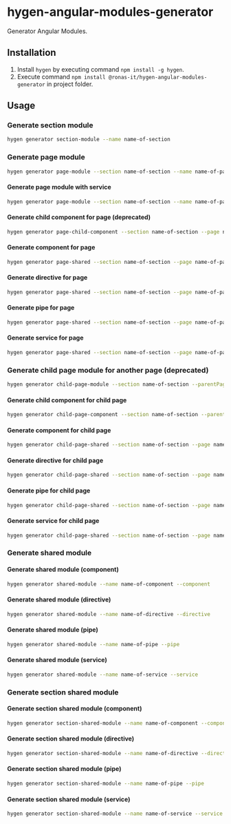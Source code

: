# hygen-angular-modules-generator

Generator Angular Modules.

## Installation

1. Install `hygen` by executing command `npm install -g hygen`.
1. Execute command `npm install @ronas-it/hygen-angular-modules-generator` in project folder.

## Usage

### Generate section module

```bash
hygen generator section-module --name name-of-section
```

### Generate page module

```bash
hygen generator page-module --section name-of-section --name name-of-page
```

#### Generate page module with service

```bash
hygen generator page-module --section name-of-section --name name-of-page --withService
```

#### Generate child component for page (deprecated)

```bash
hygen generator page-child-component --section name-of-section --page name-of-page --name name-of-component
```

#### Generate component for page

```bash
hygen generator page-shared --section name-of-section --page name-of-page --name name-of-component --component
```

#### Generate directive for page

```bash
hygen generator page-shared --section name-of-section --page name-of-page --name name-of-directive --directive
```

#### Generate pipe for page

```bash
hygen generator page-shared --section name-of-section --page name-of-page --name name-of-pipe --pipe
```

#### Generate service for page

```bash
hygen generator page-shared --section name-of-section --page name-of-page --name name-of-service --service
```

### Generate child page module for another page (deprecated)

```bash
hygen generator child-page-module --section name-of-section --parentPage name-of-page --name name-of-child-page
```

#### Generate child component for child page

```bash
hygen generator child-page-component --section name-of-section --parentPage name-of-parent-page --page name-of-child-page --name name-of-component
```

#### Generate component for child page

```bash
hygen generator child-page-shared --section name-of-section --page name-of-page --name name-of-component --component
```

#### Generate directive for child page

```bash
hygen generator child-page-shared --section name-of-section --page name-of-page --name name-of-directive --directive
```

#### Generate pipe for child page

```bash
hygen generator child-page-shared --section name-of-section --page name-of-page --name name-of-pipe --pipe
```

#### Generate service for child page

```bash
hygen generator child-page-shared --section name-of-section --page name-of-page --name name-of-service --service
```

### Generate shared module

#### Generate shared module (component)

```bash
hygen generator shared-module --name name-of-component --component
```

#### Generate shared module (directive)

```bash
hygen generator shared-module --name name-of-directive --directive
```

#### Generate shared module (pipe)

```bash
hygen generator shared-module --name name-of-pipe --pipe
```

#### Generate shared module (service)

```bash
hygen generator shared-module --name name-of-service --service
```

### Generate section shared module

#### Generate section shared module (component)

```bash
hygen generator section-shared-module --name name-of-component --component
```

#### Generate section shared module (directive)

```bash
hygen generator section-shared-module --name name-of-directive --directive
```

#### Generate section shared module (pipe)

```bash
hygen generator section-shared-module --name name-of-pipe --pipe
```

#### Generate section shared module (service)

```bash
hygen generator section-shared-module --name name-of-service --service
```
